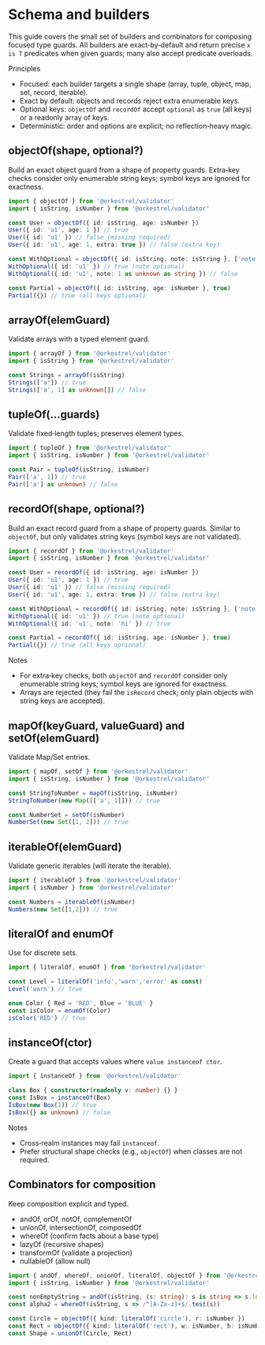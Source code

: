 # Schema and builders

This guide covers the small set of builders and combinators for composing focused type guards. All builders are exact‑by‑default and return precise `x is T` predicates when given guards; many also accept predicate overloads.

Principles
- Focused: each builder targets a single shape (array, tuple, object, map, set, record, iterable).
- Exact by default: objects and records reject extra enumerable keys.
- Optional keys: `objectOf` and `recordOf` accept `optional` as `true` (all keys) or a readonly array of keys.
- Deterministic: order and options are explicit; no reflection‑heavy magic.

## objectOf(shape, optional?)

Build an exact object guard from a shape of property guards. Extra‑key checks consider only enumerable string keys; symbol keys are ignored for exactness.

```ts
import { objectOf } from '@orkestrel/validator'
import { isString, isNumber } from '@orkestrel/validator'

const User = objectOf({ id: isString, age: isNumber })
User({ id: 'u1', age: 1 }) // true
User({ id: 'u1' }) // false (missing required)
User({ id: 'u1', age: 1, extra: true }) // false (extra key)

const WithOptional = objectOf({ id: isString, note: isString }, ['note'] as const)
WithOptional({ id: 'u1' }) // true (note optional)
WithOptional({ id: 'u1', note: 1 as unknown as string }) // false

const Partial = objectOf({ id: isString, age: isNumber }, true)
Partial({}) // true (all keys optional)
```

## arrayOf(elemGuard)

Validate arrays with a typed element guard.

```ts
import { arrayOf } from '@orkestrel/validator'
import { isString } from '@orkestrel/validator'

const Strings = arrayOf(isString)
Strings(['a']) // true
Strings(['a', 1] as unknown[]) // false
```

## tupleOf(...guards)

Validate fixed‑length tuples; preserves element types.

```ts
import { tupleOf } from '@orkestrel/validator'
import { isString, isNumber } from '@orkestrel/validator'

const Pair = tupleOf(isString, isNumber)
Pair(['a', 1]) // true
Pair(['a'] as unknown) // false
```

## recordOf(shape, optional?)

Build an exact record guard from a shape of property guards. Similar to `objectOf`, but only validates string keys (symbol keys are not validated).

```ts
import { recordOf } from '@orkestrel/validator'
import { isString, isNumber } from '@orkestrel/validator'

const User = recordOf({ id: isString, age: isNumber })
User({ id: 'u1', age: 1 }) // true
User({ id: 'u1' }) // false (missing required)
User({ id: 'u1', age: 1, extra: true }) // false (extra key)

const WithOptional = recordOf({ id: isString, note: isString }, ['note'] as const)
WithOptional({ id: 'u1' }) // true (note optional)
WithOptional({ id: 'u1', note: 'hi' }) // true

const Partial = recordOf({ id: isString, age: isNumber }, true)
Partial({}) // true (all keys optional)
```

Notes
- For extra‑key checks, both `objectOf` and `recordOf` consider only enumerable string keys; symbol keys are ignored for exactness.
- Arrays are rejected (they fail the `isRecord` check; only plain objects with string keys are accepted).

## mapOf(keyGuard, valueGuard) and setOf(elemGuard)

Validate Map/Set entries.

```ts
import { mapOf, setOf } from '@orkestrel/validator'
import { isString, isNumber } from '@orkestrel/validator'

const StringToNumber = mapOf(isString, isNumber)
StringToNumber(new Map([['a', 1]])) // true

const NumberSet = setOf(isNumber)
NumberSet(new Set([1, 2])) // true
```

## iterableOf(elemGuard)

Validate generic iterables (will iterate the iterable).

```ts
import { iterableOf } from '@orkestrel/validator'
import { isNumber } from '@orkestrel/validator'

const Numbers = iterableOf(isNumber)
Numbers(new Set([1,2])) // true
```

## literalOf and enumOf

Use for discrete sets.

```ts
import { literalOf, enumOf } from '@orkestrel/validator'

const Level = literalOf('info','warn','error' as const)
Level('warn') // true

enum Color { Red = 'RED', Blue = 'BLUE' }
const isColor = enumOf(Color)
isColor('RED') // true
```

## instanceOf(ctor)

Create a guard that accepts values where `value instanceof ctor`.

```ts
import { instanceOf } from '@orkestrel/validator'

class Box { constructor(readonly v: number) {} }
const IsBox = instanceOf(Box)
IsBox(new Box(1)) // true
IsBox({} as unknown) // false
```

Notes
- Cross‑realm instances may fail `instanceof`.
- Prefer structural shape checks (e.g., `objectOf`) when classes are not required.

## Combinators for composition

Keep composition explicit and typed.

- andOf, orOf, notOf, complementOf
- unionOf, intersectionOf, composedOf
- whereOf (confirm facts about a base type)
- lazyOf (recursive shapes)
- transformOf (validate a projection)
- nullableOf (allow null)

```ts
import { andOf, whereOf, unionOf, literalOf, objectOf } from '@orkestrel/validator'
import { isString, isNumber } from '@orkestrel/validator'

const nonEmptyString = andOf(isString, (s: string): s is string => s.length > 0)
const alpha2 = whereOf(isString, s => /^[A-Za-z]+$/.test(s))

const Circle = objectOf({ kind: literalOf('circle'), r: isNumber })
const Rect = objectOf({ kind: literalOf('rect'), w: isNumber, h: isNumber })
const Shape = unionOf(Circle, Rect)
```
